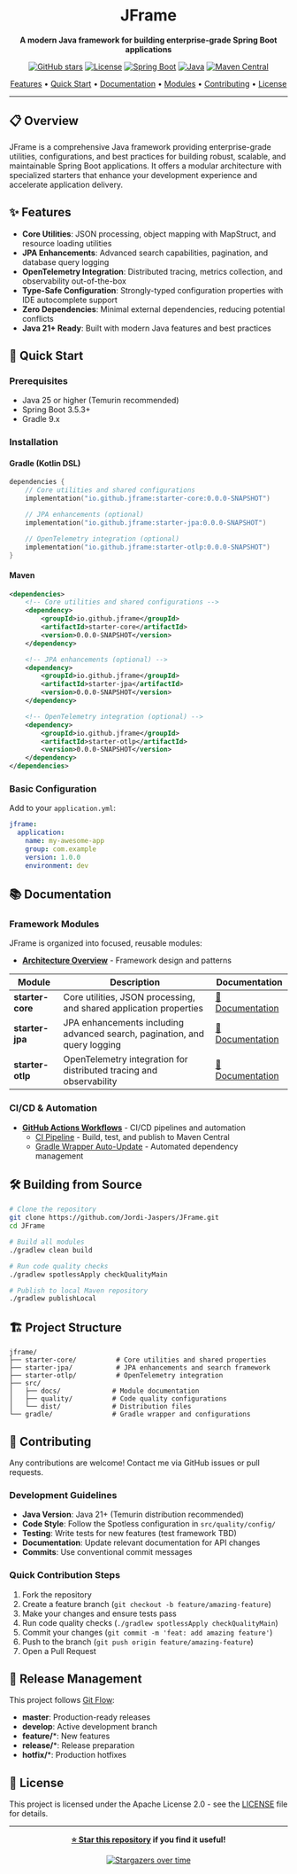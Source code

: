 <div align="center">

# JFrame

**A modern Java framework for building enterprise-grade Spring Boot applications**

[![GitHub stars](https://img.shields.io/github/stars/Jordi-Jaspers/JFrame?style=social)](https://github.com/Jordi-Jaspers/JFrame/)
[![License](https://img.shields.io/badge/license-Apache%202.0-blue.svg)](https://www.apache.org/licenses/LICENSE-2.0)
[![Spring Boot](https://img.shields.io/badge/spring--boot-3.5.3-brightgreen.svg?logo=springboot)](https://spring.io/projects/spring-boot)
[![Java](https://img.shields.io/badge/java-25--temurin-orange.svg?logo=openjdk&logoColor=white)](https://openjdk.java.net/projects/jdk/25/)
[![Maven Central](https://img.shields.io/badge/maven--central-0.0.0--SNAPSHOT-blue.svg)](https://search.maven.org/search?q=g:io.github.jframe)

[Features](#-features) •
[Quick Start](#-quick-start) •
[Documentation](#-documentation) •
[Modules](#-modules) •
[Contributing](#-contributing) •
[License](#-license)

</div>

---

## 📋 Overview

JFrame is a comprehensive Java framework providing enterprise-grade utilities, configurations, and best practices for building robust, scalable, and maintainable Spring Boot applications. It offers a modular architecture with specialized starters that enhance your development experience and accelerate application delivery.

## ✨ Features

- **Core Utilities**: JSON processing, object mapping with MapStruct, and resource loading utilities
- **JPA Enhancements**: Advanced search capabilities, pagination, and database query logging
- **OpenTelemetry Integration**: Distributed tracing, metrics collection, and observability out-of-the-box
- **Type-Safe Configuration**: Strongly-typed configuration properties with IDE autocomplete support
- **Zero Dependencies**: Minimal external dependencies, reducing potential conflicts
- **Java 21+ Ready**: Built with modern Java features and best practices

## 🚀 Quick Start

### Prerequisites

- Java 25 or higher (Temurin recommended)
- Spring Boot 3.5.3+
- Gradle 9.x

### Installation

#### Gradle (Kotlin DSL)

```kotlin
dependencies {
    // Core utilities and shared configurations
    implementation("io.github.jframe:starter-core:0.0.0-SNAPSHOT")

    // JPA enhancements (optional)
    implementation("io.github.jframe:starter-jpa:0.0.0-SNAPSHOT")

    // OpenTelemetry integration (optional)
    implementation("io.github.jframe:starter-otlp:0.0.0-SNAPSHOT")
}
```

#### Maven

```xml
<dependencies>
    <!-- Core utilities and shared configurations -->
    <dependency>
        <groupId>io.github.jframe</groupId>
        <artifactId>starter-core</artifactId>
        <version>0.0.0-SNAPSHOT</version>
    </dependency>

    <!-- JPA enhancements (optional) -->
    <dependency>
        <groupId>io.github.jframe</groupId>
        <artifactId>starter-jpa</artifactId>
        <version>0.0.0-SNAPSHOT</version>
    </dependency>

    <!-- OpenTelemetry integration (optional) -->
    <dependency>
        <groupId>io.github.jframe</groupId>
        <artifactId>starter-otlp</artifactId>
        <version>0.0.0-SNAPSHOT</version>
    </dependency>
</dependencies>
```

### Basic Configuration

Add to your `application.yml`:

```yaml
jframe:
  application:
    name: my-awesome-app
    group: com.example
    version: 1.0.0
    environment: dev
```

## 📚 Documentation

### Framework Modules

JFrame is organized into focused, reusable modules:

- **[Architecture Overview](./src/docs/architecture.md)** - Framework design and patterns

| Module | Description | Documentation |
|--------|-------------|---------------|
| **starter-core** | Core utilities, JSON processing, and shared application properties | [📖 Documentation](./src/docs/starter-core.md) |
| **starter-jpa** | JPA enhancements including advanced search, pagination, and query logging | [📖 Documentation](./src/docs/starter-jpa.md) |
| **starter-otlp** | OpenTelemetry integration for distributed tracing and observability | [📖 Documentation](./src/docs/starter-otlp.md) |

### CI/CD & Automation

- **[GitHub Actions Workflows](./src/docs/github-actions/)** - CI/CD pipelines and automation
  - [CI Pipeline](./src/docs/github-actions/ci.md) - Build, test, and publish to Maven Central
  - [Gradle Wrapper Auto-Update](./src/docs/github-actions/gradle-wrapper-update.md) - Automated dependency management


## 🛠️ Building from Source

```bash
# Clone the repository
git clone https://github.com/Jordi-Jaspers/JFrame.git
cd JFrame

# Build all modules
./gradlew clean build

# Run code quality checks
./gradlew spotlessApply checkQualityMain

# Publish to local Maven repository
./gradlew publishLocal
```

## 🏗️ Project Structure

```
jframe/
├── starter-core/          # Core utilities and shared properties
├── starter-jpa/           # JPA enhancements and search framework
├── starter-otlp/          # OpenTelemetry integration
├── src/
│   ├── docs/             # Module documentation
│   ├── quality/          # Code quality configurations
│   └── dist/             # Distribution files
└── gradle/               # Gradle wrapper and configurations
```

## 🤝 Contributing

Any contributions are welcome! Contact me via GitHub issues or pull requests.

### Development Guidelines

- **Java Version**: Java 21+ (Temurin distribution recommended)
- **Code Style**: Follow the Spotless configuration in `src/quality/config/`
- **Testing**: Write tests for new features (test framework TBD)
- **Documentation**: Update relevant documentation for API changes
- **Commits**: Use conventional commit messages

### Quick Contribution Steps

1. Fork the repository
2. Create a feature branch (`git checkout -b feature/amazing-feature`)
3. Make your changes and ensure tests pass
4. Run code quality checks (`./gradlew spotlessApply checkQualityMain`)
5. Commit your changes (`git commit -m 'feat: add amazing feature'`)
6. Push to the branch (`git push origin feature/amazing-feature`)
7. Open a Pull Request

## 🔄 Release Management

This project follows [Git Flow](https://www.atlassian.com/git/tutorials/comparing-workflows/gitflow-workflow):

- **master**: Production-ready releases
- **develop**: Active development branch
- **feature/***: New features
- **release/***: Release preparation
- **hotfix/***: Production hotfixes

## 📄 License

This project is licensed under the Apache License 2.0 - see the [LICENSE](src/dist/LICENSE) file for details.

---

<div align="center">

**[⭐ Star this repository](https://github.com/Jordi-Jaspers/JFrame) if you find it useful!**

[![Stargazers over time](https://starchart.cc/Jordi-Jaspers/JFrame.svg?variant=adaptive)](https://starchart.cc/Jordi-Jaspers/JFrame)

</div>
